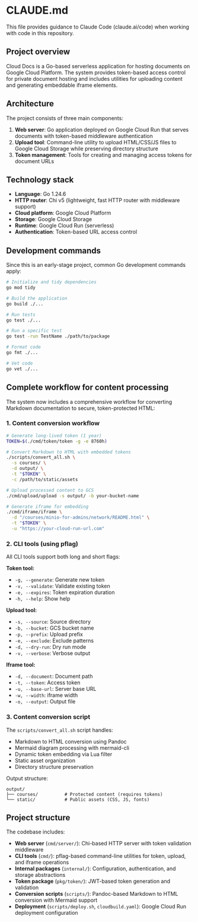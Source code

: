 # CLAUDE.md

This file provides guidance to Claude Code (claude.ai/code) when working with code in this repository.

## Project overview

Cloud Docs is a Go-based serverless application for hosting documents on Google Cloud Platform. The system provides token-based access control for private document hosting and includes utilities for uploading content and generating embeddable iframe elements.

## Architecture

The project consists of three main components:

1. **Web server**: Go application deployed on Google Cloud Run that serves documents with token-based middleware authentication
1. **Upload tool**: Command-line utility to upload HTML/CSS/JS files to Google Cloud Storage while preserving directory structure
1. **Token management**: Tools for creating and managing access tokens for document URLs

## Technology stack

- **Language**: Go 1.24.6
- **HTTP router**: Chi v5 (lightweight, fast HTTP router with middleware support)
- **Cloud platform**: Google Cloud Platform
- **Storage**: Google Cloud Storage
- **Runtime**: Google Cloud Run (serverless)
- **Authentication**: Token-based URL access control

## Development commands

Since this is an early-stage project, common Go development commands apply:

```bash
# Initialize and tidy dependencies
go mod tidy

# Build the application
go build ./...

# Run tests
go test ./...

# Run a specific test
go test -run TestName ./path/to/package

# Format code
go fmt ./...

# Vet code
go vet ./...
```

## Complete workflow for content processing

The system now includes a comprehensive workflow for converting Markdown documentation to secure, token-protected HTML:

### 1. Content conversion workflow

```bash
# Generate long-lived token (1 year)
TOKEN=$(./cmd/token/token -g -e 8760h)

# Convert Markdown to HTML with embedded tokens
./scripts/convert_all.sh \
  -s courses/ \
  -d output/ \
  -t "$TOKEN" \
  -c /path/to/static/assets

# Upload processed content to GCS
./cmd/upload/upload -s output/ -b your-bucket-name

# Generate iframe for embedding
./cmd/iframe/iframe \
  -d "/courses/minio-for-admins/network/README.html" \
  -t "$TOKEN" \
  -u "https://your-cloud-run-url.com"
```

### 2. CLI tools (using pflag)

All CLI tools support both long and short flags:

**Token tool:**
- `-g, --generate`: Generate new token
- `-v, --validate`: Validate existing token  
- `-e, --expires`: Token expiration duration
- `-h, --help`: Show help

**Upload tool:**
- `-s, --source`: Source directory
- `-b, --bucket`: GCS bucket name
- `-p, --prefix`: Upload prefix
- `-e, --exclude`: Exclude patterns
- `-d, --dry-run`: Dry run mode
- `-v, --verbose`: Verbose output

**Iframe tool:**
- `-d, --document`: Document path
- `-t, --token`: Access token
- `-u, --base-url`: Server base URL
- `-w, --width`: iframe width
- `-o, --output`: Output file

### 3. Content conversion script

The `scripts/convert_all.sh` script handles:
- Markdown to HTML conversion using Pandoc
- Mermaid diagram processing with mermaid-cli
- Dynamic token embedding via Lua filter
- Static asset organization
- Directory structure preservation

Output structure:
```
output/
├── courses/          # Protected content (requires tokens)
└── static/           # Public assets (CSS, JS, fonts)
```

## Project structure

The codebase includes:

- **Web server** (`cmd/server/`): Chi-based HTTP server with token validation middleware
- **CLI tools** (`cmd/`): pflag-based command-line utilities for token, upload, and iframe operations
- **Internal packages** (`internal/`): Configuration, authentication, and storage abstractions
- **Token package** (`pkg/token/`): JWT-based token generation and validation
- **Conversion scripts** (`scripts/`): Pandoc-based Markdown to HTML conversion with Mermaid support
- **Deployment** (`scripts/deploy.sh`, `cloudbuild.yaml`): Google Cloud Run deployment configuration